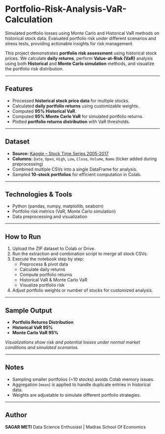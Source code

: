 # Portfolio-Risk-Analysis-VaR-Calculation
Simulated portfolio losses using Monte Carlo and Historical VaR methods on historical stock data. Evaluated portfolio risk under different scenarios and stress tests, providing actionable insights for risk management.

This project demonstrates **portfolio risk assessment** using historical stock prices. We calculate **daily returns**, perform **Value-at-Risk (VaR)** analysis using both **Historical** and **Monte Carlo simulation** methods, and visualize the portfolio risk distribution.

---

## Features

- Processed **historical stock price data** for multiple stocks.
- Calculated **daily portfolio returns** using customizable weights.
- Computed **95% Historical VaR**.
- Computed **95% Monte Carlo VaR** for simulated portfolio returns.
- Plotted **portfolio returns distribution** with VaR thresholds.

---

## Dataset

- **Source:** [Kaggle – Stock Time Series 2005-2017](https://www.kaggle.com/datasets/szrlee/stock-time-series-20050101-to-20171231)
- **Columns:** `Date`, `Open`, `High`, `Low`, `Close`, `Volume`, `Name` (ticker added during preprocessing)
- Combined multiple CSVs into a single DataFrame for analysis.
- Sampled **10-stock portfolios** for efficient computation in Colab.

---

## Technologies & Tools

- Python (pandas, numpy, matplotlib, seaborn)
- Portfolio risk metrics (VaR, Monte Carlo simulation)
- Data preprocessing and visualization

---

## How to Run

1. Upload the ZIP dataset to Colab or Drive.
2. Run the extraction and combination script to merge all stock CSVs.
3. Execute the notebook step by step:
   - Preprocess & pivot data
   - Calculate daily returns
   - Compute portfolio returns
   - Historical VaR & Monte Carlo VaR
   - Visualize portfolio risk
4. Adjust portfolio weights or number of stocks for customized analysis.

---

## Sample Output

- **Portfolio Returns Distribution**  
- **Historical VaR 95%**  
- **Monte Carlo VaR 95%**  

*Visualizations show risk and potential losses under normal market conditions and simulated scenarios.*

---

## Notes

- Sampling smaller portfolios (~10 stocks) avoids Colab memory issues.  
- Aggregation (`mean`) is applied to handle duplicate entries in historical data.  
- Weights are adjustable to simulate different portfolio strategies.

---

## Author

**SAGAR METI** 
Data Science Enthusiast | Madras School Of Economics
